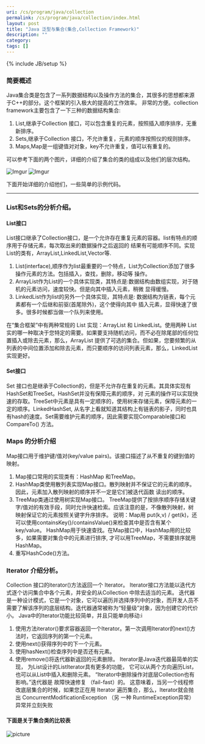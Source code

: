 ```yaml
---
uri: /cs/program/java/collection
permalink: /cs/program/java/collection/index.html
layout: post
title: "Java 泛型与集合(集合,Collection Framework)"
description: ""
category:
tags: []
---
```

{% include JB/setup %}

### 简要概述

Java集合类是包含了一系列数据结构以及操作方法的集合，其很多的思想都来源于C++的部分。这个框架的引入极大的提高的工作效率。
非常的方便。collection framework主要包含了一下三种的数据结构集合:

1. List,继承于Collection 接口，可以包含重复的元素，按照插入顺序排序，无重新排序。
2. Sets,继承于Collection 接口，不允许重复，元素的顺序按照仪的规则排序。
3. Maps,Map是一组键值对对象，key不允许重复，值可以有重复的。

可以参考下面的两个图片，详细的介绍了集合的类的组成以及他们的层次结构。

![Imgur](http://i.imgur.com/93VBY1v)
![Imgur](http://i.imgur.com/oxtFMPd)

下面开始详细的介绍他们，一些简单的示例代码。

-----

### List和Sets的分析介绍。

#### List接口

List接口继承了Collection接口，是一个允许存在重复元素的容器。list有特点的顺序用于存储元素，每次取出来的数据操作之后返回的
结果有可能顺序不同。实现List的类有，ArrayList,LinkedList,Vector等.

1. List(interface),顺序作为list最重要的一个特点，List为Collection添加了很多操作元素的方法。包括插入，查找，删除，移动等
操作。
2. ArrayList作为List的一个具体实现类，其特点是:数据结构由数组实现，对于随机的元素访问，速度较快。但是向其中插入元素，稍微
显得缓慢。
3. LinkedList作为list的另外一个具体实现，其特点是: 数据结构为链表，每个元素都有一个后继和前驱(首尾除外)，这个使得向其中
插入元素，显得快速了很多。很多时候都当做一个队列来使用。


在“集合框架”中有两种常规的 List 实现：ArrayList 和 LinkedList。使用两种 List 实的哪一种取决于您特定的需要。如果要支持随机访问，而不必在除尾部的任何位置插入或除去元素，那么，ArrayList 提供了可选的集合。但如果，您要频繁的从列表的中间位置添加和除去元素，而只要顺序的访问列表元素，那么，LinkedList 实现更好。

#### Set接口

Set 接口也是继承于Collection的，但是不允许存在重复的元素。其具体实现有HashSet和TreeSet。HashSet并没有保障元素的顺序，对
元素的操作可以实现快速的存取。TreeSet中元素是具有一定顺序的，使用树来存储元素，保障元素的一定的顺序。LinkedHashSet,
从名字上看就知道其结构上有链表的影子，同时也具有hash的速度。Set需要维护元素的顺序，因此需要实现Comparable接口和CompareTo()
方法。

### Maps 的分析介绍

Map接口用于维护键/值对(key/value pairs)。该接口描述了从不重复的键到值的映射。

1. Map接口常用的实现类有：HashMap 和TreeMap。
2. HashMap类使用散列表实现Map接口。散列映射并不保证它的元素的顺序。因此，元素加入散列映射的顺序并不一定是它们被迭代函数
读出的顺序。
3. TreeMap类通过使用树实现Map接口。
TreeMap提供了按排序顺序存储关键字/值对的有效手段，同时允许快速检索。应该注意的是，不像散列映射，树映射保证它的元素按照关键字升序排序。
说明：Map用 put(k,v) / get(k)，还可以使用containsKey()/containsValue()来检查其中是否含有某个key/value。
HashMap用于快速查找。在Map接口中，HashMap用的比较多，如果需要对集合中的元素进行排序,
才可以用TreeMap，不需要排序就用HashMap。
4. 重写HashCode()方法。

### Iterator 介绍分析。

Collection 接口的iterator()方法返回一个 Iterator。
Iterator接口方法能以迭代方式逐个访问集合中各个元素，并安全的从Collection 中除去适当的元素。
迭代器是一种设计模式，它是一个对象，它可以遍历并选择序列中的对象，而开发人员不需要了解该序列的底层结构。迭代器通常被称为“轻量级”对象，因为创建它的代价小。
Java中的Iterator功能比较简单，并且只能单向移动:i

1. 使用方法iterator()要求容器返回一个Iterator。第一次调用Iterator的next()方法时，它返回序列的第一个元素。
2. 使用next()获得序列中的下一个元素。
3. 使用hasNext()检查序列中是否还有元素。
4. 使用remove()将迭代器新返回的元素删除。 Iterator是Java迭代器最简单的实现，
为List设计的ListIterator具有更多的功能， 它可以从两个方向遍历List，也可以从List中插入和删除元素。
“Iterator中删除操作对底层Collection也有影响。”迭代器是 故障快速修复 （fail-fast）的。
这意味着，当另一个线程修改底层集合的时候，如果您正在用 Iterator 遍历集合，那么，Iterator就会抛出 ConcurrentModificationException （另 一种 RuntimeException异常）异常并立刻失败

#### 下面是关于集合类的比较表

![picture](http://imgur.com/5AsWh7u)



